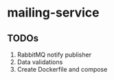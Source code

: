 # mailing-service

## TODOs

1. RabbitMQ notify publisher
2. Data validations
3. Create Dockerfile and compose

